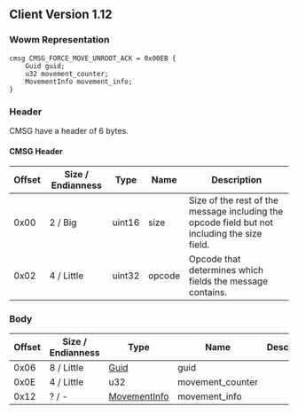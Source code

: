 ## Client Version 1.12

### Wowm Representation
```rust,ignore
cmsg CMSG_FORCE_MOVE_UNROOT_ACK = 0x00EB {
    Guid guid;
    u32 movement_counter;
    MovementInfo movement_info;
}
```
### Header

CMSG have a header of 6 bytes.

#### CMSG Header

| Offset | Size / Endianness | Type   | Name   | Description |
| ------ | ----------------- | ------ | ------ | ----------- |
| 0x00   | 2 / Big           | uint16 | size   | Size of the rest of the message including the opcode field but not including the size field.|
| 0x02   | 4 / Little        | uint32 | opcode | Opcode that determines which fields the message contains.|

### Body

| Offset | Size / Endianness | Type | Name | Description | Comment |
| ------ | ----------------- | ---- | ---- | ----------- | ------- |
| 0x06 | 8 / Little | [Guid](../spec/packed-guid.md) | guid |  |  |
| 0x0E | 4 / Little | u32 | movement_counter |  |  |
| 0x12 | ? / - | [MovementInfo](movementinfo.md) | movement_info |  |  |

